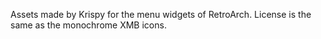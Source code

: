 Assets made by Krispy for the menu widgets of RetroArch. License is the same as the monochrome XMB icons.
